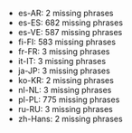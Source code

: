 - es-AR: 2 missing phrases
- es-ES: 682 missing phrases
- es-VE: 587 missing phrases
- fi-FI: 583 missing phrases
- fr-FR: 3 missing phrases
- it-IT: 3 missing phrases
- ja-JP: 3 missing phrases
- ko-KR: 2 missing phrases
- nl-NL: 3 missing phrases
- pl-PL: 775 missing phrases
- ru-RU: 3 missing phrases
- zh-Hans: 2 missing phrases
